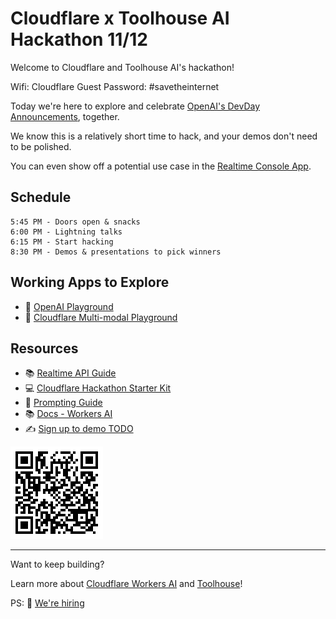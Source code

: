 # Cloudflare x Toolhouse AI Hackathon 11/12

Welcome to Cloudflare and Toolhouse AI's hackathon!

Wifi: Cloudflare Guest
Password: #savetheinternet

Today we're here to explore and celebrate [OpenAI's DevDay Announcements](https://openai.com/devday/), together.

We know this is a relatively short time to hack, and your demos don't need to be polished. 

You can even show off a potential use case in the [Realtime Console App](https://github.com/openai/openai-realtime-console).

## Schedule

```
5:45 PM - Doors open & snacks
6:00 PM - Lightning talks
6:15 PM - Start hacking
8:30 PM - Demos & presentations to pick winners
```

## Working Apps to Explore

- 🛝 [OpenAI Playground](https://platform.openai.com/playground/chat?models=gpt-4o)
- 🛝 [Cloudflare Multi-modal Playground](https://multi-modal.ai.cloudflare.com/)

## Resources

- 📚 [Realtime API Guide](https://platform.openai.com/docs/guides/realtime)
- 💻 [Cloudflare Hackathon Starter Kit](https://github.com/craigsdennis/hackathon-helper-workers-ai)
- 📕 [Prompting Guide](https://www.promptingguide.ai/)
- 📚 [Docs - Workers AI](https://developers.cloudflare.com/workers-ai)
- ✍️ [Sign up to demo TODO](TODO)

![qr code](qr.gif "This page")

---

Want to keep building?

Learn more about [Cloudflare Workers AI](https://ai.cloudflare.com/) and [Toolhouse](https://toolhouse.ai/)!

PS: 🤝 [We're hiring](https://www.cloudflare.com/careers/)
